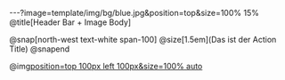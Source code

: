 ---?image=template/img/bg/blue.jpg&position=top&size=100% 15%
@title[Header Bar + Image Body]

@snap[north-west text-white span-100]
@size[1.5em](Das ist der Action Title)
@snapend

@img[position=top 100px left 100px&size=100% auto](template/img/608px-Volksbank_Logo.svg.png)
